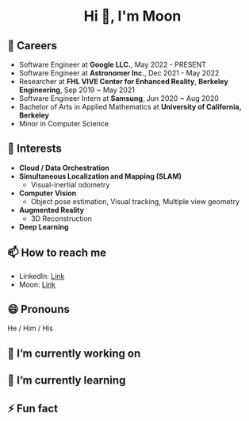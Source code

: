 <h1 align="center">Hi 👋, I'm Moon</h1>

## 🔭 Careers
- Software Engineer at **Google LLC.**, May 2022 - PRESENT
- Software Engineer at **Astronomer Inc.**, Dec 2021 - May 2022
- Researcher at **FHL VIVE Center for Enhanced Reality**, **Berkeley Engineering**, Sep 2019 ~ May 2021
- Software Engineer Intern at **Samsung**, Jun 2020 ~ Aug 2020
- Bachelor of Arts in Applied Mathematics at **University of California, Berkeley**
- Minor in Computer Science
 
## 🌱 Interests
- **Cloud / Data Orchestration**
- **Simultaneous Localization and Mapping (SLAM)**
  - Visual-inertial odometry
- **Computer Vision**
  - Object pose estimation, Visual tracking, Multiple view geometry
- **Augmented Reality**
  - 3D Reconstruction
- **Deep Learning**

## 📫 How to reach me
- LinkedIn: [Link](https://www.linkedin.com/in/moonwonlee/)
- Moon: [Link](https://www.codexmoon.com/)

## 😄 Pronouns
He / Him / His

## 🔭 I’m currently working on
## 🌱 I’m currently learning
## ⚡ Fun fact
